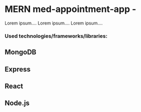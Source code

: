 # MERN med-appointment-app -
Lorem ipsum....
Lorem ipsum....
Lorem ipsum....

### Used technologies/frameworks/libraries:

## MongoDB
## Express
## React
## Node.js
